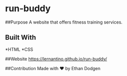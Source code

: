 # run-buddy

##Purpose
A website that offers fitness training services.

## Built With
*HTML
*CSS

##Website
https://lernantino.github.io/run-buddy/

##Contribution
Made with ❤️ by Ethan Dodgen 
